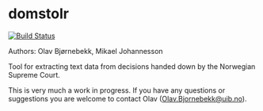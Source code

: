 # domstolr

[![Build Status](https://travis-ci.org/mikaelpoul/domstolr.svg?branch=master)](https://travis-ci.org/mikaelpoul/domstolr)

Authors:  Olav Bjørnebekk, Mikael Johannesson

Tool for extracting text data from decisions handed down by the Norwegian Supreme Court. 

This is very much a work in progress. If you have any questions or suggestions you are welcome to contact Olav (Olav.Bjornebekk@uib.no).
